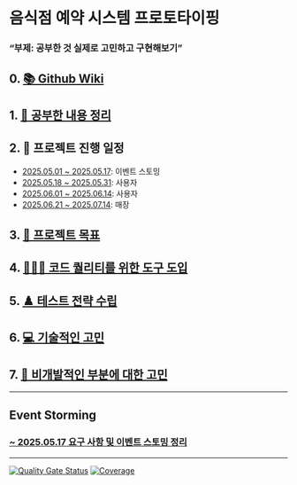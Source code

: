 # 음식점 예약 시스템 프로토타이핑
### <q>부제: 공부한 것 실제로 고민하고 구현해보기</q>

## 0. [📚 Github Wiki](https://github.com/newkayak12/prototype-reservation-system/wiki/Prototype%E2%80%90reservation%E2%80%90system)

## 1. [📝 공부한 내용 정리](https://newkayak12.github.io/2025/05/09/rollup-2025-01.firstHalf.html)
## 2. 📆 프로젝트 진행 일정
  - [2025.05.01 ~ 2025.05.17](https://github.com/users/newkayak12/projects/2): 이벤트 스토밍
  - [2025.05.18 ~ 2025.05.31](https://github.com/users/newkayak12/projects/3): 사용자 
  - [2025.06.01 ~ 2025.06.14](https://github.com/users/newkayak12/projects/4): 사용자
  - [2025.06.21 ~ 2025.07.14](https://github.com/users/newkayak12/projects/6): 매장

## 3. [🎯 프로젝트 목표](/.github/PROJECT.md)
## 4. [🧑🏻‍💻 코드 퀄리티를 위한 도구 도입](.github/CODE_STYLE.md)
## 5. [♟️ 테스트 전략 수립](.github/teststrategy/TestStrategy.md)
## 6. [💻 기술적인 고민](.github/technical/index.md)
## 7. [📇 비개발적인 부분에 대한 고민](.github/non-technical/index.md)

---

## Event Storming
###   [~ 2025.05.17 요구 사항 및 이벤트 스토밍 정리](https://github.com/newkayak12/prototype-reservation-system/wiki/Event-Storming)


------
[![Quality Gate Status](https://sonarcloud.io/api/project_badges/measure?project=newkayak12_prototype-reservation-system&metric=alert_status)](https://sonarcloud.io/summary/new_code?id=newkayak12_prototype-reservation-system)
[![Coverage](https://img.shields.io/codecov/c/github/newkayak12/prototype-reservation-system/master?style=flat)](https://app.codecov.io/gh/newkayak12/prototype-reservation-system)


